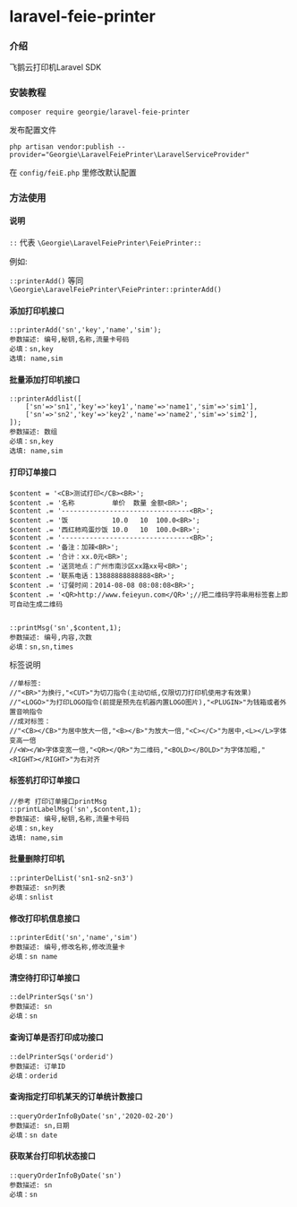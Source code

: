 # laravel-feie-printer

### 介绍
飞鹅云打印机Laravel SDK

### 安装教程

```
composer require georgie/laravel-feie-printer
```
发布配置文件
```
php artisan vendor:publish --provider="Georgie\LaravelFeiePrinter\LaravelServiceProvider"
```
在 `config/feiE.php` 里修改默认配置

### 方法使用
#### 说明
`::` 代表 `\Georgie\LaravelFeiePrinter\FeiePrinter::`

例如:

`::printerAdd()`  等同 `\Georgie\LaravelFeiePrinter\FeiePrinter::printerAdd()`
#### 添加打印机接口
```
::printerAdd('sn','key','name','sim');
参数描述: 编号,秘钥,名称,流量卡号码
必填：sn,key
选填: name,sim
```
#### 批量添加打印机接口
```
::printerAddlist([
    ['sn'=>'sn1','key'=>'key1','name'=>'name1','sim'=>'sim1'],
    ['sn'=>'sn2','key'=>'key2','name'=>'name2','sim'=>'sim2'],
]);
参数描述: 数组
必填：sn,key
选填: name,sim
```
#### 打印订单接口
```
$content = '<CB>测试打印</CB><BR>';
$content .= '名称　　　　　 单价  数量 金额<BR>';
$content .= '--------------------------------<BR>';
$content .= '饭　　　　　 　10.0   10  100.0<BR>';
$content .= '西红柿鸡蛋炒饭 10.0   10  100.0<BR>';
$content .= '--------------------------------<BR>';
$content .= '备注：加辣<BR>';
$content .= '合计：xx.0元<BR>';
$content .= '送货地点：广州市南沙区xx路xx号<BR>';
$content .= '联系电话：13888888888888<BR>';
$content .= '订餐时间：2014-08-08 08:08:08<BR>';
$content .= '<QR>http://www.feieyun.com</QR>';//把二维码字符串用标签套上即可自动生成二维码
  
  
::printMsg('sn',$content,1);
参数描述: 编号,内容,次数
必填：sn,sn,times
```
标签说明
```
//单标签:
//"<BR>"为换行,"<CUT>"为切刀指令(主动切纸,仅限切刀打印机使用才有效果)
//"<LOGO>"为打印LOGO指令(前提是预先在机器内置LOGO图片),"<PLUGIN>"为钱箱或者外置音响指令
//成对标签：
//"<CB></CB>"为居中放大一倍,"<B></B>"为放大一倍,"<C></C>"为居中,<L></L>字体变高一倍
//<W></W>字体变宽一倍,"<QR></QR>"为二维码,"<BOLD></BOLD>"为字体加粗,"<RIGHT></RIGHT>"为右对齐
```
#### 标签机打印订单接口
```
//参考 打印订单接口printMsg
::printLabelMsg('sn',$content,1);
参数描述: 编号,秘钥,名称,流量卡号码
必填：sn,key
选填: name,sim
```
#### 批量删除打印机
```
::printerDelList('sn1-sn2-sn3')
参数描述: sn列表
必填：snlist
```
#### 修改打印机信息接口
```
::printerEdit('sn','name','sim')
参数描述: 编号,修改名称,修改流量卡
必填：sn name
```
#### 清空待打印订单接口
```
::delPrinterSqs('sn')
参数描述: sn
必填：sn
```
#### 查询订单是否打印成功接口
```
::delPrinterSqs('orderid')
参数描述: 订单ID
必填：orderid
```
#### 查询指定打印机某天的订单统计数接口
```
::queryOrderInfoByDate('sn','2020-02-20')
参数描述: sn,日期
必填：sn date
```
#### 获取某台打印机状态接口
```
::queryOrderInfoByDate('sn')
参数描述: sn
必填：sn
```
